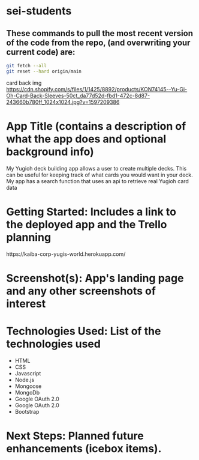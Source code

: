 # sei-students

## These commands to pull the most recent version of the code from the repo, (and overwriting your current code) are:

```bash
git fetch --all
git reset --hard origin/main
```
card back img
https://cdn.shopify.com/s/files/1/1425/8892/products/KON74145--Yu-Gi-Oh-Card-Back-Sleeves-50ct_da77d52d-fbd1-472c-8d87-243660b780ff_1024x1024.jpg?v=1597209386
<h1> App Title (contains a description of what the app does and optional background info)</h1>

My Yugioh deck building app allows a user to create multiple decks.  This can be useful for keeping track of what cards you would want in your deck. My app has a search function that uses an api to retrieve real Yugioh card data

<h1>Getting Started: Includes a link to the deployed app and the Trello planning </h1>
<a>https://kaiba-corp-yugis-world.herokuapp.com/</a>

<h1> Screenshot(s): App's landing page and any other screenshots of interest</h1>



<h1> Technologies Used: List of the technologies used</h1>
<ul>
<li>HTML</li>
<li>CSS</li>
<li>Javascript</li>
<li>Node.js</li>
<li>Mongoose</li>
<li>MongoDb</li>
<li>Google OAuth 2.0</li>
<li>Google OAuth 2.0</li>
<li>Bootstrap </li>
</ul>

<h1> Next Steps: Planned future enhancements (icebox items).</h1>

